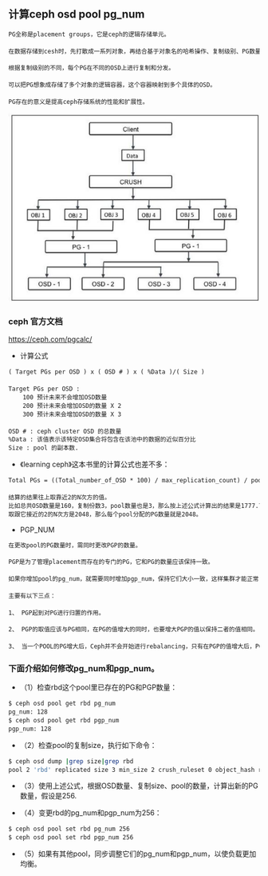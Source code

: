 ## 计算ceph osd pool pg_num 

``` txt
PG全称是placement groups，它是ceph的逻辑存储单元。

在数据存储到cesh时，先打散成一系列对象，再结合基于对象名的哈希操作、复制级别、PG数量，产生目标PG号。

根据复制级别的不同，每个PG在不同的OSD上进行复制和分发。

可以把PG想象成存储了多个对象的逻辑容器，这个容器映射到多个具体的OSD。

PG存在的意义是提高ceph存储系统的性能和扩展性。
```

![avatar](./images/ceph-osd-pg-obj.jpg)
### ceph 官方文档
<https://ceph.com/pgcalc/>

* 计算公式 
```txt
( Target PGs per OSD ) x ( OSD # ) x ( %Data )/( Size )

Target PGs per OSD : 
    100 预计未来不会增加OSD数量
    200 预计未来会增加OSD的数量 X 2 
    300 预计未来会增加OSD的数量 X 3

OSD # : ceph cluster OSD 的总数量
%Data : 该值表示该特定OSD集合将包含在该池中的数据的近似百分比
Size : pool 的副本数. 

```

* 《learning ceph》这本书里的计算公式也差不多：
``` txt
Total PGs = ((Total_number_of_OSD * 100) / max_replication_count) / pool_count

结算的结果往上取靠近2的N次方的值。
比如总共OSD数量是160，复制份数3，pool数量也是3，那么按上述公式计算出的结果是1777.7。
取跟它接近的2的N次方是2048，那么每个pool分配的PG数量就是2048。
```

* PGP_NUM
``` txt
在更改pool的PG数量时，需同时更改PGP的数量。

PGP是为了管理placement而存在的专门的PG，它和PG的数量应该保持一致。

如果你增加pool的pg_num，就需要同时增加pgp_num，保持它们大小一致，这样集群才能正常rebalancing。

主要有以下三点：

1、 PGP起到对PG进行归置的作用。

2、 PGP的取值应该与PG相同，在PG的值增大的同时，也要增大PGP的值以保持二者的值相同。

3、 当一个POOL的PG增大后，Ceph并不会开始进行rebalancing，只有在PGP的值增大后，PG才会开始迁移至其他的OSD上，并且开始rebalancing。

```

### 下面介绍如何修改pg_num和pgp_num。

* （1）检查rbd这个pool里已存在的PG和PGP数量：
``` bash
$ ceph osd pool get rbd pg_num
pg_num: 128
$ ceph osd pool get rbd pgp_num
pgp_num: 128
```
* （2）检查pool的复制size，执行如下命令：
``` bash
$ ceph osd dump |grep size|grep rbd
pool 2 'rbd' replicated size 3 min_size 2 crush_ruleset 0 object_hash rjenkins pg_num 128 pgp_num 128 last_change 45 flags hashpspool stripe_width 0
```
* （3）使用上述公式，根据OSD数量、复制size、pool的数量，计算出新的PG数量，假设是256.

* （4）变更rbd的pg_num和pgp_num为256：
``` bash
$ ceph osd pool set rbd pg_num 256
$ ceph osd pool set rbd pgp_num 256
```
* （5）如果有其他pool，同步调整它们的pg_num和pgp_num，以使负载更加均衡。